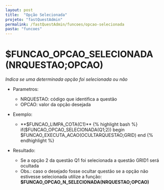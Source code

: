```yaml
---
layout: post
title:  "Opção Selecionada"
projeto: "fastQuestAdmin"
permalink: /fastQuestAdmin/funcoes/opcao-selecionada
pasta: "funcoes"
---
```

# $FUNCAO_OPCAO_SELECIONADA (NRQUESTAO;OPCAO)
*Indica se uma determinada opção foi selecionada ou não*
- Parametros: 
    - NRQUESTAO: código que identifica a questão
    - OPCAO: valor da opção desejada
- Exemplo:
    - **$FUNCAO_LIMPA_COTA(C1)**
{% highlight bash %}   
if($FUNCAO_OPCAO_SELECIONADA(Q1;2))
begin
    $FUNCAO_EXECUTA_ACAO(OCULTARQUESTAO;GRID)
end
{% endhighlight %}

- Resultado:
    - Se a opção 2 da questão Q1 foi selecionada a questão GRID1 será ocultada
    - Obs.: caso o desejado fosse ocultar questão se a opção não estivesse selecionada utilize a função: **$FUNCAO_OPCAO_N_SELECIONADA(NRQUESTAO;OPCAO)**